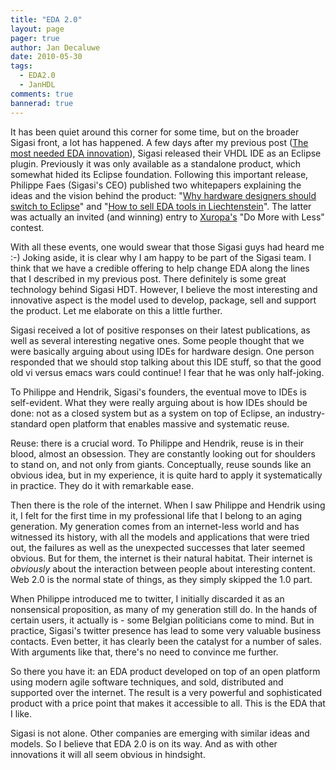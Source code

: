 ```yaml
---
title: "EDA 2.0"
layout: page 
pager: true
author: Jan Decaluwe
date: 2010-05-30
tags: 
  - EDA2.0
  - JanHDL
comments: true
bannerad: true
---
```


It has been quiet around this corner for some time, but on the broader Sigasi front,  a lot has happened. A few days after my previous post ([The most needed EDA innovation](/opinion/jan/most-needed-eda-innovation)), Sigasi released their VHDL IDE as an Eclipse plugin. Previously it was only available as a standalone product, which somewhat hided its Eclipse foundation. Following this important release, Philippe Faes (Sigasi's CEO) published two whitepapers explaining the ideas and the vision behind the product: "[Why hardware designers should switch to Eclipse](/opinion/why-hardware-designers-should-switch-eclipse)" and "[How to sell EDA tools in Liechtenstein](/opinion/how-sell-eda-tools-liechtenstein)". The latter was actually an invited (and winning) entry to [Xuropa's](http://www.xuropa.com) "Do More with Less" contest.

With all these events, one would swear that those Sigasi guys had heard me :-) Joking aside, it is clear why I am happy to be part of the Sigasi team. I think that we have a credible offering to help change EDA along the lines that I described in my previous post. There definitely is some great technology behind Sigasi HDT. However, I believe the most interesting and innovative aspect is the model used to develop, package, sell and support the product. Let me elaborate on this a little further.

Sigasi received a lot of positive responses on their latest publications, as well as several interesting negative ones. Some people thought that we were basically arguing about using IDEs for hardware design. One person responded that we should stop talking about this IDE stuff, so that the good old vi versus emacs wars could continue! I fear that he was only half-joking.

To Philippe and Hendrik, Sigasi's founders, the eventual move to IDEs is self-evident. What they were really arguing about is how IDEs should be done: not as a closed system but as a system on top of Eclipse, an industry-standard open platform that enables massive and systematic reuse.

Reuse: there is a crucial word. To Philippe and Hendrik, reuse is in their blood, almost an obsession. They are constantly looking out for shoulders to stand on, and not only from giants. Conceptually, reuse sounds like an obvious idea, but in my experience, it is quite hard to apply it systematically in practice. They do it with remarkable ease.

Then there is the role of the internet. When I saw Philippe and Hendrik using it, I felt for the first time in my professional life that I belong to an aging generation. My generation comes from an internet-less world and has witnessed its history,  with all the models and applications that were tried out, the failures as well as the unexpected successes that later seemed obvious.  But for them, the internet is their natural habitat. Their internet is <em>obviously</em> about the interaction between people about interesting content. Web 2.0 is the normal state of things, as they simply skipped the 1.0 part.

When Philippe introduced me to twitter, I initially discarded it as an nonsensical proposition, as many of my generation still do. In the hands of certain users, it actually is - some Belgian politicians come to mind. But in practice, Sigasi's twitter presence has lead to some very valuable business contacts. Even better, it has clearly been the catalyst for a number of sales. With arguments like that, there's no need to convince me further.

So there you have it: an EDA product developed on top of an open platform using modern agile software techniques, and sold, distributed and supported over the internet. The result is a very powerful and sophisticated product with a price point that makes it accessible to all. This is the EDA that I like.

Sigasi is not alone. Other companies are emerging with similar ideas and models. So I believe that EDA 2.0 is on its way. And as with other innovations it will all seem obvious in hindsight.

